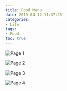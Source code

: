 ```yaml
---
title: Food Menu
date: 2019-04-12 11:37:25
categories:
- Life
tags:
- Food
toc: true
---
```


![Page 1](/images/food1.png)

<!-- more -->

![Page 2](/images/food2.png)

![Page 3](/images/food3.png)

![Page 4](/images/food4.png)
